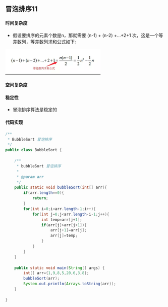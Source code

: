 ## 冒泡排序11

#### 时间复杂度

- 假设要排序的元素个数是n，那就需要 (n-1) + (n-2) +...+2+1 次，这是一个等差数列，等差数列求和公式如下:

<img src="https://github.com/chlsmile/note/blob/master/notefile/数据结构/等差数列求和公式.png" width="60%" height="60%" />


#### 空间复杂度


#### 稳定性
- 冒泡排序算法是稳定的

#### 代码实现
```java
/**
 * BubbleSort 冒泡排序
 */
public class BubbleSort {

    /**
     * bubbleSort 冒泡排序
     *
     * @param arr
     */
    public static void bubbleSort(int[] arr){
        if(arr.length==0){
            return;
        }
        for(int i=0;i<arr.length-1;i++){
            for(int j=0;j<arr.length-i-1;j++){
                int temp=arr[j+1];
                if(arr[j]>arr[j+1]){
                    arr[j+1]=arr[j];
                    arr[j]=temp;
                }
            }
        }
    }

    public static void main(String[] args) {
        int[] arr={1,9,8,5,20,6,3,8};
        bubbleSort(arr);
        System.out.println(Arrays.toString(arr));
    }

}
```